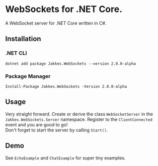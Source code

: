 # WebSockets for .NET Core.

A WebSocket server for .NET Core written in C#.

## Installation

### .NET CLI
`dotnet add package Jakkes.WebSockets --version 2.0.0-alpha`

### Package Manager
`Install-Package Jakkes.WebSockets -Version 2.0.0-alpha`

## Usage

Very straight forward. Create or derive the class `WebSocketServer` in the `Jakkes.WebSockets.Server` namespace. Register to the `ClientConnected` event and you are good to go!  
Don't forget to start the server by calling `Start()`.  
  
## Demo
See `EchoExample` and `ChatExample` for super tiny examples.